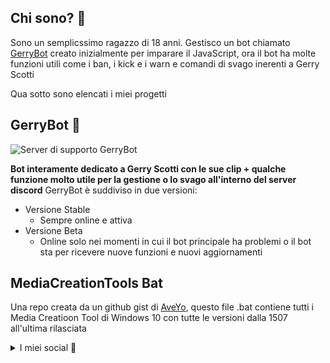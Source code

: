 ## Chi sono? 👋
Sono un semplicssimo ragazzo di 18 anni. Gestisco un bot chiamato [GerryBot](https://bgamermanu.cf/gerryinvite) creato inizialmente per imparare il JavaScript, ora il bot ha molte funzioni utili come i ban, i kick e i warn e comandi di svago inerenti a Gerry Scotti

Qua sotto sono elencati i miei progetti
## GerryBot 🤖
![Server di supporto GerryBot](https://img.shields.io/discord/775424307861782549?label=Server%20di%20supporto%20GerryBot&logo=discord&logoColor=white)

**Bot interamente dedicato a Gerry Scotti con le sue clip + qualche funzione molto utile per la gestione o lo svago all'interno del server discord**
GerryBot è suddiviso in due versioni:
- Versione Stable
  - Sempre online e attiva
- Versione Beta
  - Online solo nei momenti in cui il bot principale ha problemi o il bot sta per ricevere nuove funzioni e nuovi aggiornamenti
## MediaCreationTools Bat
Una repo creata da un github gist di [AveYo](https://gist.github.com/AveYo/c74dc774a8fb81a332b5d65613187b15), questo file .bat contiene tutti i Media Creatioon Tool di Windows 10 con tutte le versioni dalla 1507 all'ultima rilasciata

<details>
## <summary>I miei social 📱</summary>
Sono presente su <a href="http://instagram.com/bgamermanu">Instagram</a>, <a href="http://twitter.com/bgamermanu1">Twitter</a>, Telegram (@bgamermanu) e <a href="http://twitch.tv/bgamermanu">Twitch</a>
<br>
![Twitter](https://img.shields.io/twitter/follow/BGamerManu1?style=social) ![Twitch](https://img.shields.io/twitch/status/BGamerManu?label=Canale%20Twitch%20di%20BGamerManu&style=social)
</details>
